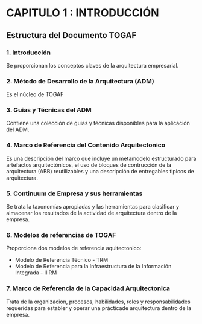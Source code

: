# CAPITULO 1 : INTRODUCCIÓN

## Estructura del Documento TOGAF

### 1. Introducción
Se proporcionan los conceptos claves de la arquitectura empresarial.
 
### 2. Método de Desarrollo de la Arquitectura (ADM)
Es el núcleo de TOGAF

### 3. Guias y Técnicas del ADM
Contiene una colección de guias y técnicas disponibles para la aplicación del ADM.

### 4. Marco de Referencia del Contenido Arquitectonico
Es una descripción del marco que incluye un metamodelo estructurado para artefactos arquitectónicos, el uso de bloques de contrucción de la arquitectura (ABB) reutilizables y una descripción de entregables tipicos de arquitectura.

### 5. Continuum de Empresa y sus herramientas
Se trata la taxonomías apropiadas y las herramientas para clasificar y almacenar los resultados de la actividad de arquitectura dentro de la empresa.

### 6. Modelos de referencias de TOGAF
Proporciona dos modelos de referencia aquitectonico:
- Modelo de Referencia Técnico - TRM
- Modelo de Referencia para la Infraestructura de la Información Integrada - IIIRM

### 7. Marco de Referencia de la Capacidad Arquitectonica
Trata de la organizacion, procesos, habilidades, roles y responsabilidades requeridas para establer y operar una prácticade arquitectura dentro de la empresa.